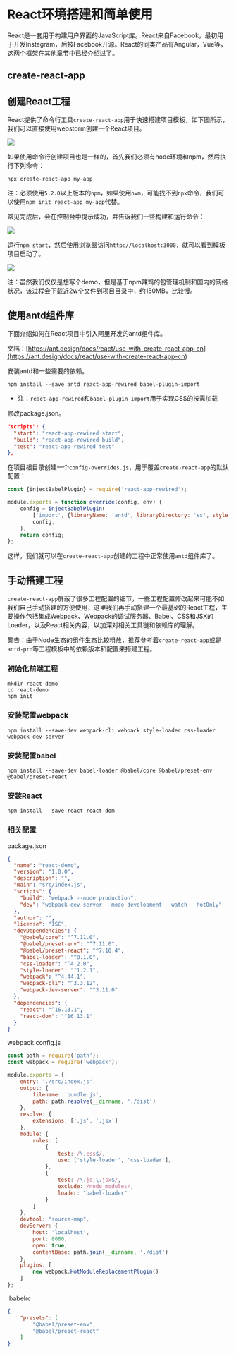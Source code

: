 # React环境搭建和简单使用

React是一套用于构建用户界面的JavaScript库。React来自Facebook，最初用于开发Instagram，后被Facebook开源。React的同类产品有Angular，Vue等，这两个框架在其他章节中已经介绍过了。

## create-react-app

## 创建React工程

React提供了命令行工具`create-react-app`用于快速搭建项目模板，如下图所示，我们可以直接使用webstorm创建一个React项目。

![](res/1.png)

如果使用命令行创建项目也是一样的，首先我们必须有node环境和npm，然后执行下列命令：

```
npx create-react-app my-app
```

注：必须使用`5.2.0`以上版本的`npm`，如果使用`nvm`，可能找不到`npx`命令，我们可以使用`npm init react-app my-app`代替。

常见完成后，会在控制台中提示成功，并告诉我们一些构建和运行命令：

![](res/2.png)

运行`npm start`，然后使用浏览器访问`http://localhost:3000`，就可以看到模板项目启动了。

![](res/3.png)

注：虽然我们仅仅是想写个demo，但是基于npm辣鸡的包管理机制和国内的网络状况，该过程会下载近2w个文件到项目目录中，约150MB，比较慢。

## 使用antd组件库

下面介绍如何在React项目中引入阿里开发的antd组件库。

文档：[https://ant.design/docs/react/use-with-create-react-app-cn](https://ant.design/docs/react/use-with-create-react-app-cn)

安装antd和一些需要的依赖。

```
npm install --save antd react-app-rewired babel-plugin-import
```

* 注：`react-app-rewired`和`babel-plugin-import`用于实现CSS的按需加载

修改package.json。

```json
"scripts": {
  "start": "react-app-rewired start",
  "build": "react-app-rewired build",
  "test": "react-app-rewired test"
},
```

在项目根目录创建一个`config-overrides.js`，用于覆盖`create-react-app`的默认配置：

```javascript
const {injectBabelPlugin} = require('react-app-rewired');

module.exports = function override(config, env) {
    config = injectBabelPlugin(
        ['import', {libraryName: 'antd', libraryDirectory: 'es', style: 'css'}],
        config,
    );
    return config;
};
```

这样，我们就可以在`create-react-app`创建的工程中正常使用`antd`组件库了。

## 手动搭建工程

`create-react-app`屏蔽了很多工程配置的细节，一些工程配置修改起来可能不如我们自己手动搭建的方便使用，这里我们再手动搭建一个最基础的React工程，主要操作包括集成Webpack、Webpack的调试服务器、Babel、CSS和JSX的Loader，以及React相关内容，以加深对相关工具链和依赖库的理解。

警告：由于Node生态的组件生态比较粗放，推荐参考着`create-react-app`或是`antd-pro`等工程模板中的依赖版本和配置来搭建工程。

### 初始化前端工程

```
mkdir react-demo
cd react-demo
npm init
```

### 安装配置webpack

```
npm install --save-dev webpack-cli webpack style-loader css-loader webpack-dev-server
```

### 安装配置babel

```
npm install --save-dev babel-loader @babel/core @babel/preset-env @babel/preset-react
```

### 安装React

```
npm install --save react react-dom
```

### 相关配置

package.json
```json
{
  "name": "react-demo",
  "version": "1.0.0",
  "description": "",
  "main": "src/index.js",
  "scripts": {
    "build": "webpack --mode production",
    "dev": "webpack-dev-server --mode development --watch --hotOnly"
  },
  "author": "",
  "license": "ISC",
  "devDependencies": {
    "@babel/core": "^7.11.0",
    "@babel/preset-env": "^7.11.0",
    "@babel/preset-react": "^7.10.4",
    "babel-loader": "^8.1.0",
    "css-loader": "^4.2.0",
    "style-loader": "^1.2.1",
    "webpack": "^4.44.1",
    "webpack-cli": "^3.3.12",
    "webpack-dev-server": "^3.11.0"
  },
  "dependencies": {
    "react": "^16.13.1",
    "react-dom": "^16.13.1"
  }
}
```

webpack.config.js
```javascript
const path = require('path');
const webpack = require('webpack');

module.exports = {
    entry: './src/index.js',
    output: {
        filename: 'bundle.js',
        path: path.resolve(__dirname, './dist')
    },
    resolve: {
        extensions: ['.js', '.jsx']
    },
    module: {
        rules: [
            {
                test: /\.css$/,
                use: ['style-loader', 'css-loader'],
            },
            {
                test: /\.js|\.jsx$/,
                exclude: /node_modules/,
                loader: "babel-loader"
            }
        ]
    },
    devtool: "source-map",
    devServer: {
        host: 'localhost',
        port: 8080,
        open: true,
        contentBase: path.join(__dirname, './dist')
    },
    plugins: [
        new webpack.HotModuleReplacementPlugin()
    ]
};
```

.babelrc
```json
{
    "presets": [
        "@babel/preset-env",
        "@babel/preset-react"
    ]
}
```
